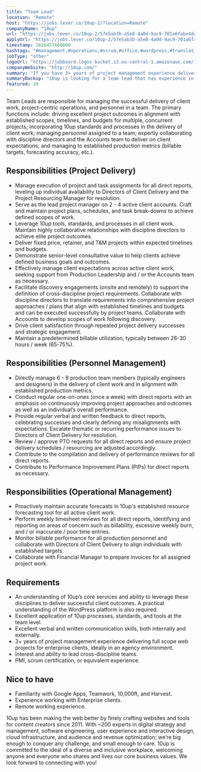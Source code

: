 ```yaml
---
title: "Team Lead"
location: "Remote"
host: "https://jobs.lever.co/10up-2/?location=Remote"
companyName: "10up"
url: "https://jobs.lever.co/10up-2/57e5ab3b-a5e8-4a0d-9ac9-701a6fabe4da"
applyUrl: "https://jobs.lever.co/10up-2/57e5ab3b-a5e8-4a0d-9ac9-701a6fabe4da/apply"
timestamp: 1616457600000
hashtags: "#management,#operations,#scrum,#office,#wordpress,#translation,#optimization,#ui/ux,#content,#finance"
jobType: "other"
logoUrl: "https://jobboard-logos-bucket.s3.eu-central-1.amazonaws.com/10up"
companyWebsite: "http://10up.com/"
summary: "If you have 3+ years of project management experience delivering full scope web projects for enterprise clients, ideally in an agency environment, 10up has a job opening for a Team Lead"
summaryBackup: "10up is looking for a team lead that has experience in: #ui/ux, #content, #management."
featured: 20
---
```


Team Leads are responsible for managing the successful delivery of client work, project-centric operations, and personnel in a team. The primary functions include: driving excellent project outcomes in alignment with established scopes, timelines, and budgets for multiple, concurrent projects; incorporating 10up standards and processes in the delivery of client work; managing personnel assigned to a team; expertly collaborating with discipline directors and the Accounts team to deliver on client expectations; and managing to established production metrics (billable targets, forecasting accuracy, etc.).

## Responsibilities (Project Delivery)

*   Manage execution of project and task assignments for all direct reports, leveling up individual availability to Directors of Client Delivery and the Project Resourcing Manager for resolution.
*   Serve as the lead project manager on 2 - 4 active client accounts. Craft and maintain project plans, schedules, and task break-downs to achieve defined scopes of work.
*   Leverage 10up tools, standards, and processes in all client work. Maintain highly collaborative relationships with discipline directors to achieve elite project outcomes.
*   Deliver fixed price, retainer, and T&M projects within expected timelines and budgets.
*   Demonstrate senior-level consultative value to help clients achieve defined business goals and outcomes.
*   Effectively manage client expectations across active client work, seeking support from Production Leadership and / or the Accounts team as necessary.
*   Facilitate discovery engagements (onsite and remotely) to support the definition of cross-discipline project requirements. Collaborate with discipline directors to translate requirements into comprehensive project approaches / plans that align with established timelines and budgets and can be executed successfully by project teams. Collaborate with Accounts to develop scopes of work following discovery.
*   Drive client satisfaction through repeated project delivery successes and strategic engagement.
*   Maintain a predetermined billable utilization, typically between 26-30 hours / week (65-75%).

## Responsibilities (Personnel Management)

*   Directly manage 6 - 9 production team members (typically engineers and designers) in the delivery of client work and in alignment with established production metrics.
*   Conduct regular one-on-ones (once a week) with direct reports with an emphasis on continuously improving project approaches and outcomes as well as an individual’s overall performance.
*   Provide regular verbal and written feedback to direct reports, celebrating successes and clearly defining any misalignments with expectations. Escalate thematic or recurring performance issues to Directors of Client Delivery for resolution.
*   Review / approve PTO requests for all direct reports and ensure project delivery schedules / resourcing are adjusted accordingly.
*   Contribute to the compilation and delivery of performance reviews for all direct reports.
*   Contribute to Performance Improvement Plans (PIPs) for direct reports as necessary.

## Responsibilities (Operational Management)

*   Proactively maintain accurate forecasts in 10up's established resource forecasting tool for all active client work.
*   Perform weekly timesheet reviews for all direct reports, identifying and reporting on areas of concern such as billability, excessive weekly burn, and / or inaccurate / poor time entries.
*   Monitor billable performance for all production personnel and collaborate with Directors of Client Delivery to align individuals with established targets.
*   Collaborate with Financial Manager to prepare invoices for all assigned project work.

## Requirements

*   An understanding of 10up’s core services and ability to leverage these disciplines to deliver successful client outcomes. A practical understanding of the WordPress platform is also required.
*   Excellent application of 10up processes, standards, and tools at the team level.
*   Excellent verbal and written communication skills, both internally and externally.
*   3+ years of project management experience delivering full scope web projects for enterprise clients, ideally in an agency environment.
*   Interest and ability to lead cross-discipline teams.
*   PMI, scrum certification, or equivalent experience.

## Nice to have

*   Familiarity with Google Apps, Teamwork, 10,000ft, and Harvest.
*   Experience working with Enterprise clients.
*   Remote working experience.

10up has been making the web better by finely crafting websites and tools for content creators since 2011. With ~200 experts in digital strategy and management, software engineering, user experience and interactive design, cloud infrastructure, and audience and revenue optimization; we’re big enough to conquer any challenge, and small enough to care. 10up is committed to the ideal of a diverse and inclusive workplace, welcoming anyone and everyone who shares and lives our core business values. We look forward to connecting with you! 
